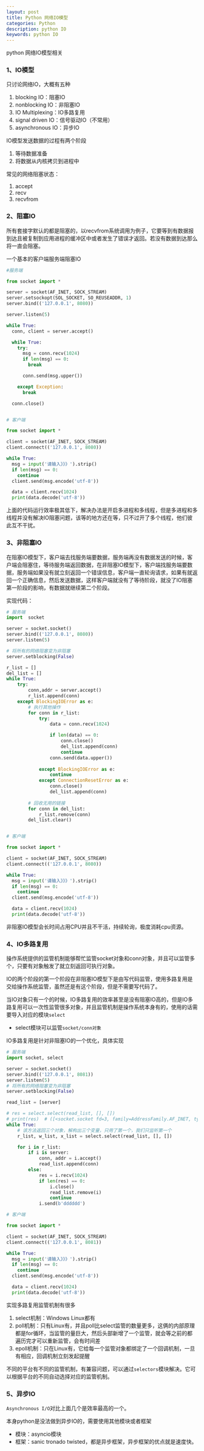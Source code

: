 ```yaml
---
layout: post
title: Python 网络IO模型
categories: Python
description: python IO
keywords: python IO
---
```


python 网络IO模型相关

### 1、IO模型

只讨论网络IO，大概有五种

1. blocking IO：阻塞IO
2. nonblocking IO：非阻塞IO
3. IO Multiplexing：IO多路复用
4. signal driven IO：信号驱动IO（不常用）
5. asynchronous IO：异步IO

IO模型发送数据的过程有两个阶段

1. 等待数据准备
2. 将数据从内核拷贝到进程中

常见的网络阻塞状态：

1. accept
2. recv
3. recvfrom

### 2、阻塞IO

所有套接字默认的都是阻塞的，以recvfrom系统调用为例子，它要等到有数据报到达且被复制到应用进程的缓冲区中或者发生了错误才返回。若没有数据到达那么将一直会阻塞。

一个基本的客户端服务端阻塞IO

```py
#服务端

from socket import *

server = socket(AF_INET, SOCK_STREAM)
server.setsockopt(SOL_SOCKET, SO_REUSEADDR, 1)
server.bind(('127.0.0.1', 8080))

server.listen(5)

while True:
  conn, client = server.accept()

  while True:
    try:
      msg = conn.recv(1024)
      if len(msg) == 0:
        break

      conn.send(msg.upper())

    except Exception:
      break

  conn.close()


# 客户端

from socket import *

client = socket(AF_INET, SOCK_STREAM)
client.connect(('127.0.0.1', 8080))

while True:
  msg = input('请输入》》》').strip()
  if len(msg) == 0:
    continue
  client.send(msg.encode('utf-8'))

  data = client.recv(1024)
  print(data.decode('utf-8'))

```

上面的代码运行效率极其低下，解决办法是开启多进程和多线程，但是多进程和多线程并没有解决IO阻塞问题，该等的地方还在等，只不过开了多个线程，他们彼此互不干扰。

### 3、非阻塞IO

在阻塞IO模型下，客户端去找服务端要数据，服务端再没有数据发送的时候，客户端会阻塞住，等待服务端返回数据，在非阻塞IO模型下，客户端找服务端要数据，服务端如果没有就立刻返回一个错误信息，客户端一直轮询请求，如果有就返回一个正确信息，然后发送数据，这样客户端就没有了等待阶段，就没了IO阻塞第一阶段的影响，有数据就继续第二个阶段。

实现代码：

```py
# 服务端
import  socket

server = socket.socket()
server.bind(('127.0.0.1', 8080))
server.listen(5)

# 将所有的网络阻塞变为非阻塞
server.setblocking(False)

r_list = []
del_list = []
while True:
    try:
        conn,addr = server.accept()
        r_list.append(conn)
    except BlockingIOError as e:
        # 执行其他操作
        for conn in r_list:
            try:
                data = conn.recv(1024)

                if len(data) == 0: 
                    conn.close()
                    del_list.append(conn)
                    continue
                conn.send(data.upper())
                
            except BlockingIOError as e:
                continue
            except ConnectionResetError as e:
                conn.close()
                del_list.append(conn)
        
        # 回收无用的链接
        for conn in del_list:
            r_list.remove(conn)
        del_list.clear()


# 客户端

from socket import *

client = socket(AF_INET, SOCK_STREAM)
client.connect(('127.0.0.1', 8080))

while True:
  msg = input('请输入》》》').strip()
  if len(msg) == 0:
    continue
  client.send(msg.encode('utf-8'))

  data = client.recv(1024)
  print(data.decode('utf-8'))

```

非阻塞IO模型会长时间占用CPU并且不干活，持续轮询，极度消耗cpu资源。

### 4、IO多路复用

操作系统提供的监管机制能够帮忙监管socket对象和conn对象，并且可以监管多个，只要有对象触发了就立刻返回可执行对象。

IO的两个阶段的第一个阶段在非阻塞IO模型下是由写代码监管，使用多路复用是交给操作系统监管，虽然还是有这个阶段，但是不需要写代码了。

当IO对象只有一个的时候，IO多路复用的效率甚至是没有阻塞IO高的，但是IO多路复用可以一次性监管很多对象，并且监管机制是操作系统本身有的，使用的话需要导入对应的模块`select`

- select模块可以监管`socket/conn对象`

IO多路复用是针对非阻塞IO的一个优化，具体实现

```py
# 服务端
import socket, select

server = socket.socket()
server.bind(('127.0.0.1', 8081))
server.listen(5)
# 将所有的网络阻塞变为非阻塞
server.setblocking(False)

read_list = [server]

# res = select.select(read_list, [], [])
# print(res)  # ([<socket.socket fd=3, family=AddressFamily.AF_INET, type=SocketKind.SOCK_STREAM, proto=0, laddr=('127.0.0.1', 8081)>], [], [])
while True:
    # 该方法返回三个对象，解构出三个变量，只用了第一个，我们只监听第一个
    r_list, w_list, x_list = select.select(read_list, [], [])

    for i in r_list:
        if i is server:
            conn, addr = i.accept()
            read_list.append(conn)
        else:
            res = i.recv(1024)
            if len(res) == 0:
                i.close()
                read_list.remove(i)
                continue
            i.send(b'dddddd')

# 客户端

from socket import *

client = socket(AF_INET, SOCK_STREAM)
client.connect(('127.0.0.1', 8081))

while True:
  msg = input('请输入》》》').strip()
  if len(msg) == 0:
    continue
  client.send(msg.encode('utf-8'))

  data = client.recv(1024)
  print(data.decode('utf-8'))

```

实现多路复用监管机制有很多

1. select机制：Windows Linux都有
2. poll机制：只有Linux有，并且poll比select监管的数量更多，这俩的内部原理都是for循环，当监管的量巨大，然后头部新增了一个监管，就会等之前的都遍历完才可以重新监管，会有时间差
3. epoll机制：只在Linux有，它给每一个监管对象都绑定了一个回调机制，一旦有相应，回调机制立刻发起提醒

不同的平台有不同的监管机制，有兼容问题，可以通过`selectors`模块解决。它可以根据平台的不同自动选择对应的监管机制。

### 5、异步IO

`Asynchronous I/O`对比上面几个是效率最高的一个。

本身python是没法做到异步IO的，需要使用其他模块或者框架

- 模块：asyncio模块
- 框架：sanic tronado twisted，都是异步框架，异步框架的优点就是速度快。

